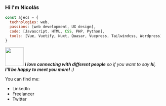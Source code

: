 ### Hi I'm Nicolás

```javascript
const ajecs = {
  technologies: web,
  passions: [web development, UX design],
  code: [Javascript, HTML, CSS, PHP, Python],
  tools: [Vue, Vuetify, Nuxt, Quasar, Vuepress, Tailwindcss, Wordpress],
}
```

<img src="" width="60"> <em><b>I love connecting with different people</b> so if you want to say <b>hi, I'll be happy to meet you more!</b> :)</em>

You can find me:
- LinkedIn
- Freelancer
- Twitter


<!--
**Ajecs/Ajecs** is a ✨ _special_ ✨ repository because its `README.md` (this file) appears on your GitHub profile.

Here are some ideas to get you started:

- 🔭 I’m currently working on ...
- 🌱 I’m currently learning ...
- 👯 I’m looking to collaborate on ...
- 🤔 I’m looking for help with ...
- 💬 Ask me about ...
- 📫 How to reach me: ...
- 😄 Pronouns: ...
- ⚡ Fun fact: ...
-->
